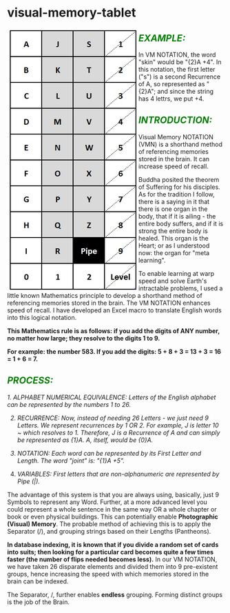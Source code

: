 # visual-memory-tablet

<img align="left" width="305" height="611" src="https://github.com/SalmanEagle/visual-memory-tablet/blob/main/2021-08-10-02-47-25.png">

<i><h2><span style="color:green">EXAMPLE:</span></h2></i>
In VM NOTATION, the word "skin" would be "{2}A +4". In this notation, the first letter ("s") is a second Recurrence of A, so represented as "{2}A"; and since the string has 4 lettrs, we put +4.

<i><h2><span style="color:green">INTRODUCTION:</span></h2></i>
Visual Memory NOTATION (VMN) is a shorthand method of referencing memories stored in the brain. It can increase speed of recall.

Buddha posited the theorem of Suffering for his disciples. As for the tradition I follow, there is a saying in it that there is one organ in the body, that if it is ailing - the entire body suffers, and if it is strong the entire body is healed. This organ is the Heart; or as I understood now: the organ for "meta learning".

To enable learning at warp speed and solve Earth's intractable problems, I used a little known Mathematics principle to develop a shorthand method of referencing memories stored in the brain. The VM NOTATION enhances speed of recall. I have developed an Excel macro to translate English words into this logical notation.

<b>This Mathematics rule is as follows: if you add the digits of ANY number, no matter how large; they resolve to the digits 1 to 9.

For example: the number 583. If you add the digits: 5 + 8 + 3 = 13 + 3 = 16 = 1 + 6 = 7.</b>

<i><h2><span style="color:green">PROCESS:</span></h2></i>

<i>1. ALPHABET NUMERICAL EQUIVALENCE: Letters of the English alphabet can be represented by the numbers 1 to 26.

2. RECURRENCE: Now, instead of needing 26 Letters - we just need 9 Letters. We represent recurrences by 1 OR 2. For example, J is letter 10 ~ which resolves to 1. Therefore, J is a Recurrence of A and can simply be represented as {1}A. A, itself, would be {0}A.

3. NOTATION: Each word can be represented by its First Letter and Length. The word "joint" is: "{1}A +5".

4. VARIABLES: First letters that are non-alphanumeric are represented by Pipe (|).</i>

The advantage of this system is that you are always using, basically, just 9 Symbols to represent any Word. Further, at a more advanced level you could represent a whole sentence in the same way OR a whole chapter or book or even physical buildings. This can potentially enable <b>Photographic (Visual) Memory</b>. The probable method of achieving this is to apply the Separator (/), and grouping strings based on their Lengths (Pantheons).

<b>In database indexing, it is known that if you divide a random set of cards into suits; then looking for a particular card becomes quite a few times faster (the number of flips needed becomes less).</b> In our VM NOTATION, we have taken 26 disparate elements and divided them into 9 pre-existent groups, hence increasing the speed with which memories stored in the brain can be indexed.

The Separator, /, further enables <b>endless</b> grouping. Forming distinct groups is the job of the Brain.
